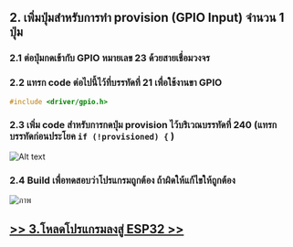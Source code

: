 ## 2. เพิ่มปุ่มสำหรับการทำ provision (GPIO Input) จำนวน 1 ปุ่ม

### 2.1  ต่อปุ่มกดเข้ากับ GPIO หมายเลข 23 ด้วยสายเชื่อมวงจร

### 2.2 แทรก code ต่อไปนี้ไว้ที่บรรทัดที่ 21 เพื่อใช้งานขา GPIO

```c
#include <driver/gpio.h>
```
### 2.3 เพิ่ม code สำหรับการกดปุ่ม provision ไว้บริเวณบรรทัดที่ 240  (แทรกบรรทัดก่อนประโยค `if (!provisioned) {` )


![Alt text](./Pictures/Picture-05.png)

### 2.4 Build เพื่อทดสอบว่าโปรแกรมถูกต้อง ถ้าผิดให้แก้ไขให้ถูกต้อง  
![ภาพ](https://github.com/kammam19/ESP32-Provision-Manager/assets/112167732/d6fbbb16-b5c1-4153-8423-69694aa9d52d)

## [ >> 3.โหลดโปรแกรมลงสู่ ESP32 >>](3.Load-program-to-ESP32.md)
